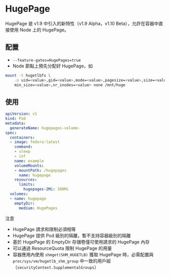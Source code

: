 # HugePage

HugePage 是 v1.9 中引入的新特性（v1.9 Alpha，v1.10 Beta），允許在容器中直接使用 Node 上的 HugePage。

## 配置

- `--feature-gates=HugePages=true`
- Node 節點上預先分配好 HugePage，如

```sh
mount -t hugetlbfs \
    -o uid=<value>,gid=<value>,mode=<value>,pagesize=<value>,size=<value>,\
    min_size=<value>,nr_inodes=<value> none /mnt/huge
```

## 使用

```yaml
apiVersion: v1
kind: Pod
metadata:
  generateName: hugepages-volume-
spec:
  containers:
  - image: fedora:latest
    command:
    - sleep
    - inf
    name: example
    volumeMounts:
    - mountPath: /hugepages
      name: hugepage
    resources:
      limits:
        hugepages-2Mi: 100Mi
  volumes:
  - name: hugepage
    emptyDir:
      medium: HugePages
```

注意

- HugePage 請求和限制必須相等
- HugePage 提供 Pod 級別的隔離，暫不支持容器級別的隔離
- 基於 HugePage 的 EmptyDir 存儲卷僅可使用請求的 HugePage 內存
- 可以通過 ResourceQuota 限制 HugePage 的用量
- 容器應用內使用 `shmget(SHM_HUGETLB)` 獲取 HugePage 時，必需配置與 `proc/sys/vm/hugetlb_shm_group` 中一致的用戶組（`securityContext.SupplementalGroups`）
